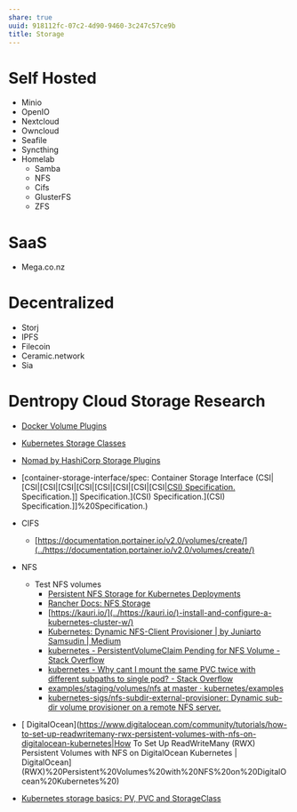 ```yaml
---
share: true
uuid: 918112fc-07c2-4d90-9460-3c247c57ce9b
title: Storage
---
```

# Self Hosted

* Minio
* OpenIO
* Nextcloud
* Owncloud
* Seafile
* Syncthing
* Homelab
  * Samba
  * NFS
  * Cifs
  * GlusterFS
  * ZFS

# SaaS

* Mega.co.nz

# Decentralized

* Storj
* IPFS
* Filecoin
* Ceramic.network
* Sia

# Dentropy Cloud Storage Research

* [Docker Volume Plugins](https://docs.docker.com/engine/extend/legacy_plugins/)
* [Kubernetes Storage Classes](https://kubernetes.io/docs/concepts/storage/storage-classes/)
* [Nomad by HashiCorp Storage Plugins](https://www.nomadproject.io/docs/internals/plugins/csi)
* [container-storage-interface/spec: Container Storage Interface (CSI|[CSI|[CSI|[CSI|[CSI|[CSI|[CSI|[CSI|[CSI|[CSI) Specification.](../CSI) Specification.]] Specification.](CSI) Specification.](CSI) Specification.]]%20Specification.)

* CIFS
  * [https://documentation.portainer.io/v2.0/volumes/create/](../https://documentation.portainer.io/v2.0/volumes/create/)
* NFS
  * Test NFS volumes
    * [Persistent NFS Storage for Kubernetes Deployments](https://sysadmins.co.za/persistent-nfs-storage-for-kubernetes-deployments/)
    * [Rancher Docs: NFS Storage](https://rancher.com/docs/rancher/v2.x/en/cluster-admin/volumes-and-storage/examples/nfs/)
    * [https://kauri.io/](../https://kauri.io/)-install-and-configure-a-kubernetes-cluster-w/)
    * [Kubernetes: Dynamic NFS-Client Provisioner | by Juniarto Samsudin | Medium](https://juniarto-samsudin.medium.com/kubernetes-dynamic-nfs-client-provisioner-ad88de960bc3)
    * [kubernetes - PersistentVolumeClaim Pending for NFS Volume - Stack Overflow](https://stackoverflow.com/questions/51794018/persistentvolumeclaim-pending-for-nfs-volume)
    * [kubernetes - Why cant I mount the same PVC twice with different subpaths to single pod? - Stack Overflow](https://stackoverflow.com/questions/65931457/why-cant-i-mount-the-same-pvc-twice-with-different-subpaths-to-single-pod)
    * [examples/staging/volumes/nfs at master · kubernetes/examples](https://github.com/kubernetes/examples/tree/master/staging/volumes/nfs)
    * [kubernetes-sigs/nfs-subdir-external-provisioner: Dynamic sub-dir volume provisioner on a remote NFS server.](https://github.com/kubernetes-sigs/nfs-subdir-external-provisioner)
* [ DigitalOcean](https://www.digitalocean.com/community/tutorials/how-to-set-up-readwritemany-rwx-persistent-volumes-with-nfs-on-digitalocean-kubernetes|How To Set Up ReadWriteMany (RWX) Persistent Volumes with NFS on DigitalOcean Kubernetes | DigitalOcean](RWX)%20Persistent%20Volumes%20with%20NFS%20on%20DigitalOcean%20Kubernetes%20)
* [Kubernetes storage basics: PV, PVC and StorageClass](https://blog.mayadata.io/kubernetes-storage-basics-pv-pvc-and-storageclass)